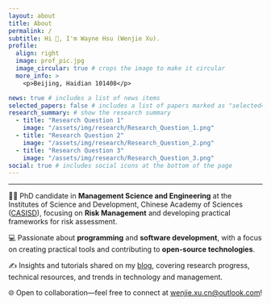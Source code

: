 ```yaml
---
layout: about
title: About
permalink: /
subtitle: Hi 👋, I'm Wayne Hsu (Wenjie Xu).
profile:
  align: right
  image: prof_pic.jpg
  image_circular: true # crops the image to make it circular
  more_info: >
    <p>Beijing, Haidian 101408</p>

news: true # includes a list of news items
selected_papers: false # includes a list of papers marked as "selected={true}"
research_summary: # show the research summary
  - title: "Research Question 1"
    image: "/assets/img/research/Research_Question_1.png"
  - title: "Research Question 2"
    image: "/assets/img/research/Research_Question_2.png"
  - title: "Research Question 3"
    image: "/assets/img/research/Research_Question_3.png"
social: true # includes social icons at the bottom of the page
---
```


---

<!--my introduction start-->

👨‍🎓 PhD candidate in **Management Science and Engineering** at the Institutes of Science and Development, Chinese Academy of Sciences ([CASISD](http://www.casisd.cn/)), focusing on **Risk Management** and developing practical frameworks for risk assessment.

💻 Passionate about **programming** and **software development**, with a focus on creating practical tools and contributing to **open-source technologies**.

✍️ Insights and tutorials shared on my [blog](https://waynehsucn.github.io/blog/), covering research progress, technical resources, and trends in technology and management.

🌐 Open to collaboration—feel free to connect at [wenjie.xu.cn@outlook.com](mailto:wenjie.xu.cn@outlook.com)!
